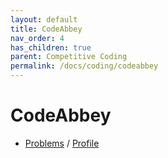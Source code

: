 ```yaml
---
layout: default
title: CodeAbbey
nav_order: 4
has_children: true
parent: Competitive Coding
permalink: /docs/coding/codeabbey
---
```


# CodeAbbey

- [Problems](https://www.codeabbey.com/index/task_list) / [Profile](https://www.codeabbey.com/index/user_banner/rishi-giri.png)
